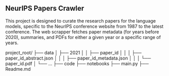 ## NeurIPS Papers Crawler 

This project is designed to curate the research papers for the language models, specific to the NeurIPS conference website from 1987 to the latest conference. The web scrapper fetches paper metadata (for years before 2020), 
summaries, and PDFs for either a given year or a specific range of years. 



project_root/
├── data
│   ├── 2021
│   │   ├── paper_id
│   │   │   ├── paper_id_abstract.json
│   │   │   ├── paper_id_metadata.json
│   │   │   └── paper_id.pdf
│   └── ...
├── code
├── notebooks
├── main.py
├── Readme.md


